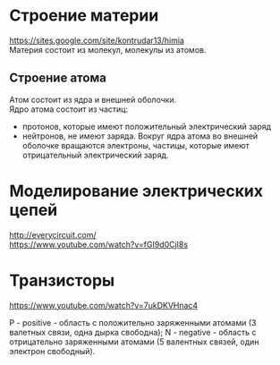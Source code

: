 # Строение материи  
https://sites.google.com/site/kontrudar13/himia  
Материя состоит из молекул, молекулы из атомов.

## Строение атома
Атом состоит из ядра и внешней оболочки.  
Ядро атома состоит из частиц:
- протонов, которые имеют положительный электрический заряд
- нейтронов, не имеют заряда.
Вокруг ядра атома во внешней оболочке вращаются электроны, частицы, которые имеют отрицательный электрический  заряд.


# Моделирование электрических цепей  
http://everycircuit.com/  
https://www.youtube.com/watch?v=fGI9d0CjI8s  

# Транзисторы  
https://www.youtube.com/watch?v=7ukDKVHnac4  

P - positive - область с положительно заряженными атомами (3 валетных связи, одна дырка свободна);
N - negative - область с отрицательно заряженными атомами (5 валентных связей, один электрон свободный).

